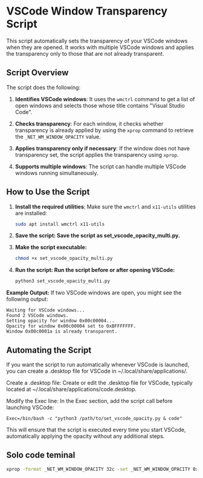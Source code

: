 # VSCode Window Transparency Script

This script automatically sets the transparency of your VSCode windows when they are opened. It works with multiple VSCode windows and applies the transparency only to those that are not already transparent.

## Script Overview

The script does the following:
1. **Identifies VSCode windows**:
   It uses the `wmctrl` command to get a list of open windows and selects those whose title contains "Visual Studio Code".
   
2. **Checks transparency**:
   For each window, it checks whether transparency is already applied by using the `xprop` command to retrieve the `_NET_WM_WINDOW_OPACITY` value.

3. **Applies transparency only if necessary**:
   If the window does not have transparency set, the script applies the transparency using `xprop`.

4. **Supports multiple windows**:
   The script can handle multiple VSCode windows running simultaneously.

## How to Use the Script

1. **Install the required utilities**:
   Make sure the `wmctrl` and `x11-utils` utilities are installed:
   ```bash
   sudo apt install wmctrl x11-utils

2. **Save the script: Save the script as set_vscode_opacity_multi.py.**

3. **Make the script executable:**
    ```bash
    chmod +x set_vscode_opacity_multi.py

4. **Run the script: Run the script before or after opening VSCode:**
    ```bash
    python3 set_vscode_opacity_multi.py

**Example Output:**
If two VSCode windows are open, you might see the following output:

    Waiting for VSCode windows...
    Found 2 VSCode windows.
    Setting opacity for window 0x00c00004...
    Opacity for window 0x00c00004 set to 0xBFFFFFFF.
    Window 0x00c0001a is already transparent.

## Automating the Script

If you want the script to run automatically whenever VSCode is launched, you can create a .desktop file for VSCode in ~/.local/share/applications/.

Create a .desktop file: Create or edit the .desktop file for VSCode, typically located at ~/.local/share/applications/code.desktop.

Modify the Exec line: In the Exec section, add the script call before launching VSCode:

    Exec=/bin/bash -c "python3 /path/to/set_vscode_opacity.py & code"

This will ensure that the script is executed every time you start VSCode, automatically applying the opacity without any additional steps.

## Solo code teminal 

   ```bash
   xprop -format _NET_WM_WINDOW_OPACITY 32c -set _NET_WM_WINDOW_OPACITY 0xCFFFFFFF
